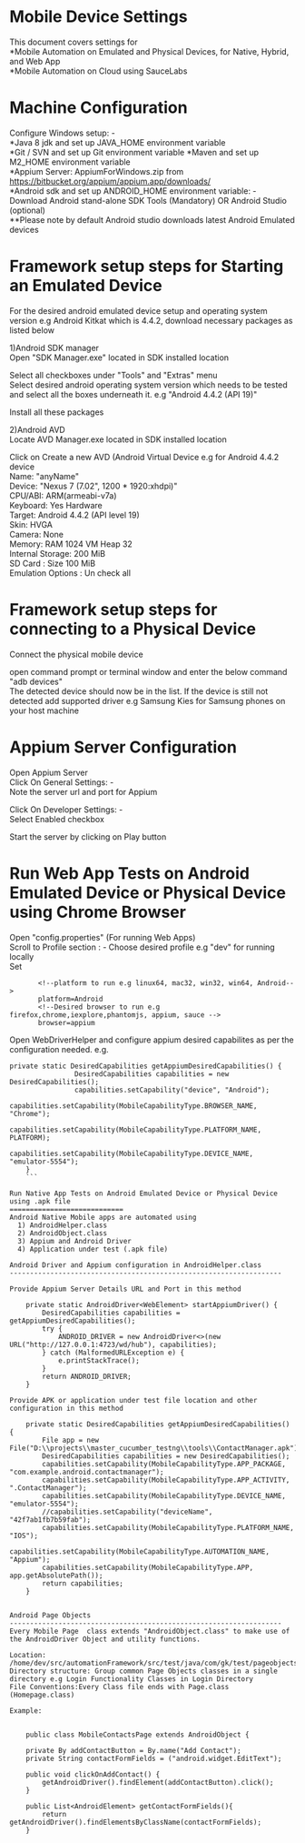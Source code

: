 
Mobile Device Settings
================================
This document covers settings for  
*Mobile Automation on Emulated and Physical Devices, for Native, Hybrid, and Web App  
*Mobile Automation on Cloud using SauceLabs

Machine Configuration
====================
Configure Windows setup: -   
*Java 8 jdk and set up JAVA_HOME environment variable   
*Git  / SVN  and set up Git environment variable
*Maven and set up M2_HOME environment variable   
*Appium Server: AppiumForWindows.zip from https://bitbucket.org/appium/appium.app/downloads/  
*Android sdk and set up ANDROID_HOME environment variable: - Download Android stand-alone SDK Tools (Mandatory) OR Android Studio (optional)  
**Please note by default Android studio downloads latest Android Emulated devices


Framework setup steps for Starting an Emulated Device
============================
 For the desired android emulated device setup and operating system version e.g Android Kitkat which is 4.4.2, download necessary packages as listed below
 
1)Android SDK manager  
 Open "SDK Manager.exe" located in SDK installed location

Select all checkboxes under "Tools" and "Extras" menu  
Select desired android operating system version which needs to be tested and select all the boxes underneath it. 
 e.g "Android 4.4.2 (API 19)"  
 
Install all these packages 
 
2)Android AVD  
Locate AVD Manager.exe located in SDK installed location

Click on Create a new AVD (Android Virtual Device e.g for Android 4.4.2 device  
Name: "anyName"  
Device: "Nexus 7 (7.02", 1200 * 1920:xhdpi)"    
CPU/ABI: ARM(armeabi-v7a)    
Keyboard: Yes Hardware  
Target:  Android 4.4.2 (API level 19)  
Skin: HVGA  
Camera:  None  
Memory: RAM 1024 VM Heap 32  
Internal Storage: 200 MiB  
SD Card :  Size 100 MiB  
Emulation Options : Un check all  

    

Framework setup steps for connecting to a Physical Device
============================
Connect the physical mobile device

open command prompt or terminal window and enter the below command  
"adb devices"    
The detected device should now be in the list. If the device is still not detected add supported driver e.g Samsung Kies for Samsung phones on your host machine
 
 

Appium Server Configuration
============================
Open Appium Server  
Click On General Settings: -    
Note the server url and port for Appium  

Click On Developer Settings: -  
Select Enabled checkbox  

Start the server by clicking on Play button  


Run Web App Tests on Android Emulated Device or Physical Device using Chrome Browser   
============================  
Open "config.properties" (For running Web Apps)   
Scroll to Profile section : - Choose desired profile e.g "dev" for running locally  
Set  
           
           
           <!--platform to run e.g linux64, mac32, win32, win64, Android-->
           platform=Android
           <!--Desired browser to run e.g firefox,chrome,iexplore,phantomjs, appium, sauce -->
           browser=appium

Open WebDriverHelper and configure appium desired capabilites as per the configuration needed. e.g.

```
private static DesiredCapabilities getAppiumDesiredCapabilities() {
                DesiredCapabilities capabilities = new DesiredCapabilities();
                capabilities.setCapability("device", "Android");
                capabilities.setCapability(MobileCapabilityType.BROWSER_NAME, "Chrome");
                capabilities.setCapability(MobileCapabilityType.PLATFORM_NAME, PLATFORM);
                capabilities.setCapability(MobileCapabilityType.DEVICE_NAME, "emulator-5554");
    }
    ```
    
Run Native App Tests on Android Emulated Device or Physical Device using .apk file   
============================  
Android Native Mobile apps are automated using  
  1) AndroidHelper.class
  2) AndroidObject.class
  3) Appium and Android Driver
  4) Application under test (.apk file)

Android Driver and Appium configuration in AndroidHelper.class
-------------------------------------------------------------------

Provide Appium Server Details URL and Port in this method 

    private static AndroidDriver<WebElement> startAppiumDriver() {
        DesiredCapabilities capabilities = getAppiumDesiredCapabilities();
        try {
            ANDROID_DRIVER = new AndroidDriver<>(new URL("http://127.0.0.1:4723/wd/hub"), capabilities);
        } catch (MalformedURLException e) {
            e.printStackTrace();
        }
        return ANDROID_DRIVER;
    }

Provide APK or application under test file location and other configuration in this method  

    private static DesiredCapabilities getAppiumDesiredCapabilities() {
        File app = new File("D:\\projects\\master_cucumber_testng\\tools\\ContactManager.apk");
        DesiredCapabilities capabilities = new DesiredCapabilities();
        capabilities.setCapability(MobileCapabilityType.APP_PACKAGE, "com.example.android.contactmanager");
        capabilities.setCapability(MobileCapabilityType.APP_ACTIVITY, ".ContactManager");
        capabilities.setCapability(MobileCapabilityType.DEVICE_NAME, "emulator-5554");
        //capabilities.setCapability("deviceName", "42f7ab1fb7b59fab");
        capabilities.setCapability(MobileCapabilityType.PLATFORM_NAME, "IOS");
        capabilities.setCapability(MobileCapabilityType.AUTOMATION_NAME, "Appium");
        capabilities.setCapability(MobileCapabilityType.APP, app.getAbsolutePath());
        return capabilities;
    }


Android Page Objects
-------------------------------------------------------------------
Every Mobile Page  class extends "AndroidObject.class" to make use of the AndroidDriver Object and utility functions.  
  
Location: /home/dev/src/automationFramework/src/test/java/com/gk/test/pageobjects/mobile
Directory structure: Group common Page Objects classes in a single directory e.g Login Functionality Classes in Login Directory      
File Conventions:Every Class file ends with Page.class (Homepage.class)  

Example:   


    public class MobileContactsPage extends AndroidObject {
    
    private By addContactButton = By.name("Add Contact");
    private String contactFormFields = ("android.widget.EditText");
    
    public void clickOnAddContact() {
        getAndroidDriver().findElement(addContactButton).click();
    }

    public List<AndroidElement> getContactFormFields(){
        return getAndroidDriver().findElementsByClassName(contactFormFields);
    }




    